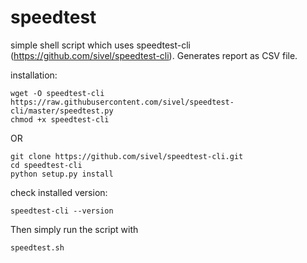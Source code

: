 # speedtest
simple shell script which uses speedtest-cli (https://github.com/sivel/speedtest-cli).
Generates report as CSV file.


installation:

```
wget -O speedtest-cli https://raw.githubusercontent.com/sivel/speedtest-cli/master/speedtest.py
chmod +x speedtest-cli
```

OR

```
git clone https://github.com/sivel/speedtest-cli.git
cd speedtest-cli
python setup.py install
```

check installed version:

```
speedtest-cli --version
```

Then simply run the script with

```
speedtest.sh
```
